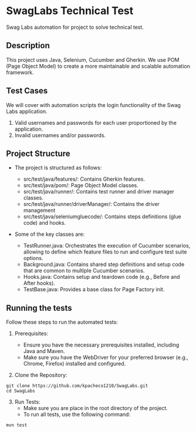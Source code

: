 # SwagLabs Technical Test
 Swag Labs automation for project to solve technical test.

## Description
This project uses Java, Selenium, Cucumber and Gherkin. We use POM (Page Object Model) to create a more maintainable and scalable automation framework.

## Test Cases
We will cover with automation scripts the login functionality of the Swag Labs application.

1. Valid usernames and passwords for each user proportioned by the application.
2. Invalid usernames and/or passwords.

## Project Structure
- The project is structured as follows:
   - src/test/java/features/: Contains Gherkin features.
   - src/test/java/pom/: Page Object Model classes.
   - src/test/java/runner/: Contains test runner and driver manager classes.
   - src/test/java/runner/driverManager/: Contains the driver management
   - src/test/java/seleniumgluecode/: Contains steps definitions (glue code) and hooks.

- Some of the key classes are:
   - TestRunner.java: Orchestrates the execution of Cucumber scenarios, allowing to define which feature files to run and configure test suite options.
   - Background.java: Contains shared step definitions and setup code that are common to multiple Cucumber scenarios.
   - Hooks.java: Contains setup and teardown code (e.g., Before and After hooks).
   - TestBase.java: Provides a base class for Page Factory init.


## Running the tests

Follow these steps to run the automated tests:

1. Prerequisites:
   - Ensure you have the necessary prerequisites installed, including Java and Maven.
   - Make sure you have the WebDriver for your preferred browser (e.g., Chrome, Firefox) installed and configured.

2. Clone the Repository: 
```
git clone https://github.com/kpacheco1210/SwagLabs.git
cd SwagLabs
```

3. Run Tests:
    - Make sure you are place in the root directory of the project.
    - To run all tests, use the following command:

```
mvn test
```


